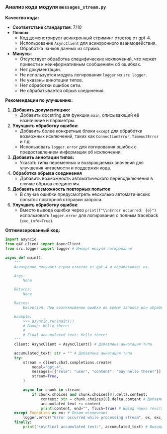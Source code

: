 ### **Анализ кода модуля `messages_stream.py`**

**Качество кода:**

- **Соответствие стандартам**: 7/10
- **Плюсы**:
    - Код демонстрирует асинхронный стриминг ответов от gpt-4.
    - Использование `AsyncClient` для асинхронного взаимодействия.
    - Обработка чанков данных из стрима.
- **Минусы**:
    - Отсутствует обработка специфических исключений, что может привести к неинформативным сообщениям об ошибках.
    - Нет документации.
    - Не используется модуль логирования `logger` из `src.logger`.
    - Не указаны аннотации типов.
    - Нет обработки ошибок сети.
    - Не обрабатывается обрыв соединения.

**Рекомендации по улучшению:**

1.  **Добавить документацию:**
    *   Добавить docstring для функции `main`, описывающий её назначение и параметры.
2.  **Улучшить обработку ошибок:**
    *   Добавить более конкретные блоки `except` для обработки возможных исключений, таких как `ConnectionError`, `TimeoutError` и т.д.
    *   Использовать `logger.error` для логирования ошибок с предоставлением информации об исключении.
3.  **Добавить аннотации типов:**
    *   Указать типы переменных и возвращаемых значений для улучшения читаемости и поддержки кода.
4.  **Обработка обрыва соединения**
    *   Добавить возможность автоматического переподключения в случае обрыва соединения.
5.  **Добавить возможность повторных попыток**
    *   В случае ошибки предусмотреть несколько автоматических попыток повторной отправки запроса.
6.  **Улучшить обработку ошибок**:
    *   Вместо вывода ошибки через `print(f"\\nError occurred: {e}")` использовать `logger.error` для логирования с полным traceback (`exc_info=True`).

**Оптимизированный код:**

```python
import asyncio
from g4f.client import AsyncClient
from src.logger import logger # Импорт модуля логирования

async def main():
    """
    Асинхронно получает стрим ответов от gpt-4 и обрабатывает их.

    Args:
        None

    Returns:
        None

    Raises:
        Exception: При возникновении ошибки во время запроса или обработки стрима.

    Example:
        >>> asyncio.run(main())
        # Вывод: Hello there!
        #
        # Final accumulated text: Hello there!
    """
    client: AsyncClient = AsyncClient() # Добавлена аннотация типа

    accumulated_text: str = "" # Добавлена аннотация типа
    try:
        stream = client.chat.completions.create(
            model="gpt-4",
            messages=[{"role": "user", "content": "Say hello there!"}],
            stream=True,
        )

        async for chunk in stream:
            if chunk.choices and chunk.choices[0].delta.content:
                content: str = chunk.choices[0].delta.content # Добавлена аннотация типа
                accumulated_text += content
                print(content, end="", flush=True) # Вывод чанка текста
    except Exception as ex: # Ловим исключения
        logger.error("Error occurred while processing stream", ex, exc_info=True) # Логируем ошибку
    finally:
        print("\n\nFinal accumulated text:", accumulated_text) # Выводим накопленный текст